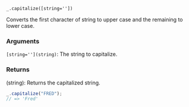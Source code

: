 ```
_.capitalize([string=''])
```

Converts the first character of string to upper case and the remaining to lower case.

### Arguments

`[string=''](string)`: The string to capitalize.

### Returns

(string): Returns the capitalized string.

```javascript
_.capitalize("FRED");
// => 'Fred'
```
